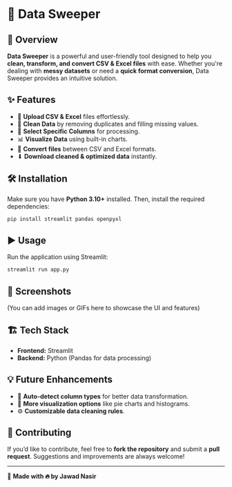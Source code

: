 # 📀 Data Sweeper

## 🚀 Overview
**Data Sweeper** is a powerful and user-friendly tool designed to help you **clean, transform, and convert CSV & Excel files** with ease. Whether you're dealing with **messy datasets** or need a **quick format conversion**, Data Sweeper provides an intuitive solution.

## ✨ Features
- 📂 **Upload CSV & Excel** files effortlessly.
- 🧹 **Clean Data** by removing duplicates and filling missing values.
- 🎯 **Select Specific Columns** for processing.
- 📊 **Visualize Data** using built-in charts.
- 🔄 **Convert files** between CSV and Excel formats.
- ⬇ **Download cleaned & optimized data** instantly.

## 🛠 Installation
Make sure you have **Python 3.10+** installed. Then, install the required dependencies:

```sh
pip install streamlit pandas openpyxl
```

## ▶ Usage
Run the application using Streamlit:

```sh
streamlit run app.py
```

## 📸 Screenshots
(You can add images or GIFs here to showcase the UI and features)

## 🏗 Tech Stack
- **Frontend:** Streamlit
- **Backend:** Python (Pandas for data processing)

## 💡 Future Enhancements
- 🔄 **Auto-detect column types** for better data transformation.
- 📌 **More visualization options** like pie charts and histograms.
- ⚙ **Customizable data cleaning rules**.

## 🤝 Contributing
If you’d like to contribute, feel free to **fork the repository** and submit a **pull request**. Suggestions and improvements are always welcome!

---
🚀 **Made with 🔥 by Jawad Nasir**

